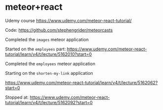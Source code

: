 meteor+react
============

Udemy course https://www.udemy.com/meteor-react-tutorial/

Code: https://github.com/stephengrider/meteorcasts

Completed the `images` meteor application

Started on the `employees` part:
https://www.udemy.com/meteor-react-tutorial/learn/v4/t/lecture/5162010?start=0

Completed the `employees` meteor application

Starting on the `shorten-my-link` application

https://www.udemy.com/meteor-react-tutorial/learn/v4/t/lecture/5162062?start=0

Stopped at:
https://www.udemy.com/meteor-react-tutorial/learn/v4/t/lecture/5162092?start=0
